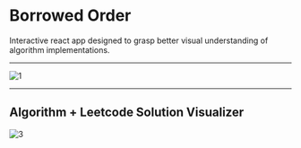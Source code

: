 # Borrowed Order 
Interactive react app designed to grasp better visual understanding of algorithm implementations. 

---

![1](https://github.com/user-attachments/assets/ab0f0b53-ef6b-457c-bcaf-ebf525a6fc30)

---

## Algorithm + Leetcode Solution Visualizer

![3](https://github.com/user-attachments/assets/319118b0-ba69-4bd7-99ae-a26ad6aaa3e7)
